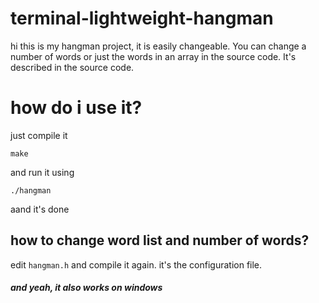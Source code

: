 # terminal-lightweight-hangman

hi this is my hangman project, it is easily changeable. You can change a number of words or just the words in an array in the source code.
It's described in the source code.

# how do i use it?
just compile it

```
make
```
and run it using
```
./hangman
```

aand it's done

## how to change word list and number of words?
edit ```hangman.h``` and compile it again. it's the configuration file.


##### and yeah, it also works on windows

